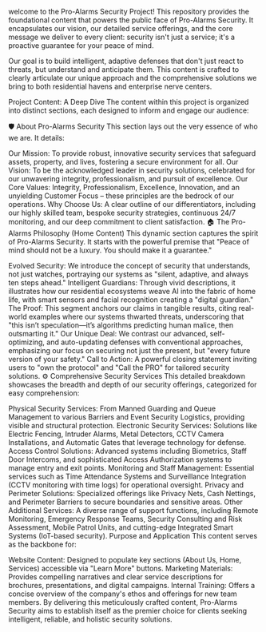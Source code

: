 welcome to the Pro-Alarms Security Project!
This repository provides the foundational content that powers the public face of Pro-Alarms Security. It encapsulates our vision, our detailed service offerings, and the core message we deliver to every client: security isn't just a service; it's a proactive guarantee for your peace of mind.

Our goal is to build intelligent, adaptive defenses that don't just react to threats, but understand and anticipate them. This content is crafted to clearly articulate our unique approach and the comprehensive solutions we bring to both residential havens and enterprise nerve centers.

Project Content: A Deep Dive
The content within this project is organized into distinct sections, each designed to inform and engage our audience:

🛡️ About Pro-Alarms Security
This section lays out the very essence of who we are. It details:

Our Mission: To provide robust, innovative security services that safeguard assets, property, and lives, fostering a secure environment for all.
Our Vision: To be the acknowledged leader in security solutions, celebrated for our unwavering integrity, professionalism, and pursuit of excellence.
Our Core Values: Integrity, Professionalism, Excellence, Innovation, and an unyielding Customer Focus – these principles are the bedrock of our operations.
Why Choose Us: A clear outline of our differentiators, including our highly skilled team, bespoke security strategies, continuous 24/7 monitoring, and our deep commitment to client satisfaction.
🏠 The Pro-Alarms Philosophy (Home Content)
This dynamic section captures the spirit of Pro-Alarms Security. It starts with the powerful premise that "Peace of mind should not be a luxury. You should make it a guarantee."

Evolved Security: We introduce the concept of security that understands, not just watches, portraying our systems as "silent, adaptive, and always ten steps ahead."
Intelligent Guardians: Through vivid descriptions, it illustrates how our residential ecosystems weave AI into the fabric of home life, with smart sensors and facial recognition creating a "digital guardian."
The Proof: This segment anchors our claims in tangible results, citing real-world examples where our systems thwarted threats, underscoring that "this isn’t speculation—it’s algorithms predicting human malice, then outsmarting it."
Our Unique Deal: We contrast our advanced, self-optimizing, and auto-updating defenses with conventional approaches, emphasizing our focus on securing not just the present, but "every future version of your safety."
Call to Action: A powerful closing statement inviting users to "own the protocol" and "Call the PRO" for tailored security solutions.
⚙️ Comprehensive Security Services
This detailed breakdown showcases the breadth and depth of our security offerings, categorized for easy comprehension:

Physical Security Services: From Manned Guarding and Queue Management to various Barriers and Event Security Logistics, providing visible and structural protection.
Electronic Security Services: Solutions like Electric Fencing, Intruder Alarms, Metal Detectors, CCTV Camera Installations, and Automatic Gates that leverage technology for defense.
Access Control Solutions: Advanced systems including Biometrics, Staff Door Intercoms, and sophisticated Access Authorization systems to manage entry and exit points.
Monitoring and Staff Management: Essential services such as Time Attendance Systems and Surveillance Integration (CCTV monitoring with time logs) for operational oversight.
Privacy and Perimeter Solutions: Specialized offerings like Privacy Nets, Cash Nettings, and Perimeter Barriers to secure boundaries and sensitive areas.
Other Additional Services: A diverse range of support functions, including Remote Monitoring, Emergency Response Teams, Security Consulting and Risk Assessment, Mobile Patrol Units, and cutting-edge Integrated Smart Systems (IoT-based security).
Purpose and Application
This content serves as the backbone for:

Website Content: Designed to populate key sections (About Us, Home, Services) accessible via "Learn More" buttons.
Marketing Materials: Provides compelling narratives and clear service descriptions for brochures, presentations, and digital campaigns.
Internal Training: Offers a concise overview of the company's ethos and offerings for new team members.
By delivering this meticulously crafted content, Pro-Alarms Security aims to establish itself as the premier choice for clients seeking intelligent, reliable, and holistic security solutions.